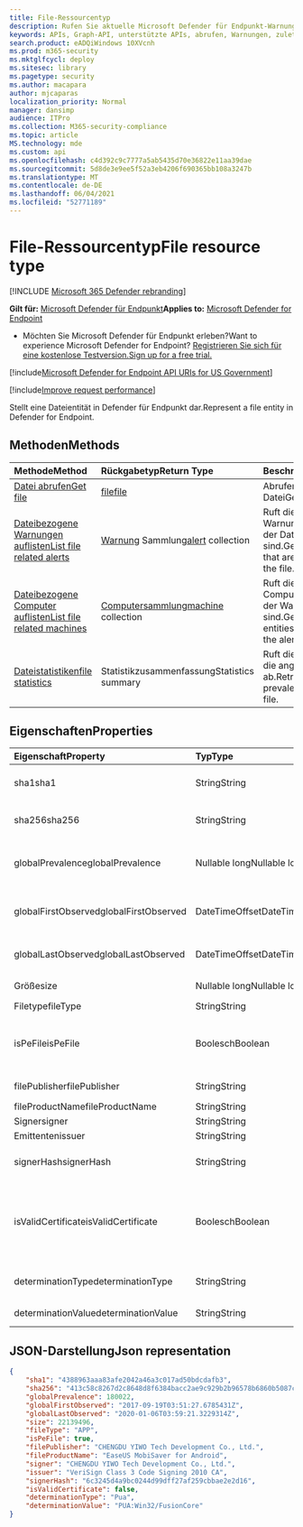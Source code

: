 ```yaml
---
title: File-Ressourcentyp
description: Rufen Sie aktuelle Microsoft Defender für Endpunkt-Warnungen im Zusammenhang mit Dateien ab.
keywords: APIs, Graph-API, unterstützte APIs, abrufen, Warnungen, zuletzt verwendet
search.product: eADQiWindows 10XVcnh
ms.prod: m365-security
ms.mktglfcycl: deploy
ms.sitesec: library
ms.pagetype: security
ms.author: macapara
author: mjcaparas
localization_priority: Normal
manager: dansimp
audience: ITPro
ms.collection: M365-security-compliance
ms.topic: article
MS.technology: mde
ms.custom: api
ms.openlocfilehash: c4d392c9c7777a5ab5435d70e36822e11aa39dae
ms.sourcegitcommit: 5d8de3e9ee5f52a3eb4206f690365bb108a3247b
ms.translationtype: MT
ms.contentlocale: de-DE
ms.lasthandoff: 06/04/2021
ms.locfileid: "52771189"
---
```

# <a name="file-resource-type"></a><span data-ttu-id="57096-104">File-Ressourcentyp</span><span class="sxs-lookup"><span data-stu-id="57096-104">File resource type</span></span>

[!INCLUDE [Microsoft 365 Defender rebranding](../../includes/microsoft-defender.md)]


<span data-ttu-id="57096-105">**Gilt für:** [Microsoft Defender für Endpunkt](https://go.microsoft.com/fwlink/?linkid=2154037)</span><span class="sxs-lookup"><span data-stu-id="57096-105">**Applies to:** [Microsoft Defender for Endpoint](https://go.microsoft.com/fwlink/?linkid=2154037)</span></span>

- <span data-ttu-id="57096-106">Möchten Sie Microsoft Defender für Endpunkt erleben?</span><span class="sxs-lookup"><span data-stu-id="57096-106">Want to experience Microsoft Defender for Endpoint?</span></span> [<span data-ttu-id="57096-107">Registrieren Sie sich für eine kostenlose Testversion.</span><span class="sxs-lookup"><span data-stu-id="57096-107">Sign up for a free trial.</span></span>](https://www.microsoft.com/microsoft-365/windows/microsoft-defender-atp?ocid=docs-wdatp-exposedapis-abovefoldlink) 

[!include[Microsoft Defender for Endpoint API URIs for US Government](../../includes/microsoft-defender-api-usgov.md)]

[!include[Improve request performance](../../includes/improve-request-performance.md)]


<span data-ttu-id="57096-108">Stellt eine Dateientität in Defender für Endpunkt dar.</span><span class="sxs-lookup"><span data-stu-id="57096-108">Represent a file entity in Defender for Endpoint.</span></span>

## <a name="methods"></a><span data-ttu-id="57096-109">Methoden</span><span class="sxs-lookup"><span data-stu-id="57096-109">Methods</span></span>
<span data-ttu-id="57096-110">Methode</span><span class="sxs-lookup"><span data-stu-id="57096-110">Method</span></span>|<span data-ttu-id="57096-111">Rückgabetyp</span><span class="sxs-lookup"><span data-stu-id="57096-111">Return Type</span></span> |<span data-ttu-id="57096-112">Beschreibung</span><span class="sxs-lookup"><span data-stu-id="57096-112">Description</span></span>
:---|:---|:---
[<span data-ttu-id="57096-113">Datei abrufen</span><span class="sxs-lookup"><span data-stu-id="57096-113">Get file</span></span>](get-file-information.md) | [<span data-ttu-id="57096-114">file</span><span class="sxs-lookup"><span data-stu-id="57096-114">file</span></span>](files.md) | <span data-ttu-id="57096-115">Abrufen einer einzelnen Datei</span><span class="sxs-lookup"><span data-stu-id="57096-115">Get a single file</span></span> 
[<span data-ttu-id="57096-116">Dateibezogene Warnungen auflisten</span><span class="sxs-lookup"><span data-stu-id="57096-116">List file related alerts</span></span>](get-file-related-alerts.md) | <span data-ttu-id="57096-117">[Warnung](alerts.md) Sammlung</span><span class="sxs-lookup"><span data-stu-id="57096-117">[alert](alerts.md) collection</span></span> | <span data-ttu-id="57096-118">Ruft [](alerts.md) die Warnungsentitäten ab, die der Datei zugeordnet sind.</span><span class="sxs-lookup"><span data-stu-id="57096-118">Get the [alert](alerts.md) entities that are associated with the file.</span></span>
[<span data-ttu-id="57096-119">Dateibezogene Computer auflisten</span><span class="sxs-lookup"><span data-stu-id="57096-119">List file related machines</span></span>](get-file-related-machines.md) | <span data-ttu-id="57096-120">[Computersammlung](machine.md)</span><span class="sxs-lookup"><span data-stu-id="57096-120">[machine](machine.md) collection</span></span> | <span data-ttu-id="57096-121">Ruft [](machine.md) die Computerentitäten ab, die der Warnung zugeordnet sind.</span><span class="sxs-lookup"><span data-stu-id="57096-121">Get the [machine](machine.md) entities associated with the alert.</span></span>
[<span data-ttu-id="57096-122">Dateistatistiken</span><span class="sxs-lookup"><span data-stu-id="57096-122">file statistics</span></span>](get-file-statistics.md) | <span data-ttu-id="57096-123">Statistikzusammenfassung</span><span class="sxs-lookup"><span data-stu-id="57096-123">Statistics summary</span></span> | <span data-ttu-id="57096-124">Ruft die Verbreitung für die angegebene Datei ab.</span><span class="sxs-lookup"><span data-stu-id="57096-124">Retrieves the prevalence for the given file.</span></span>


## <a name="properties"></a><span data-ttu-id="57096-125">Eigenschaften</span><span class="sxs-lookup"><span data-stu-id="57096-125">Properties</span></span>
|<span data-ttu-id="57096-126">Eigenschaft</span><span class="sxs-lookup"><span data-stu-id="57096-126">Property</span></span> | <span data-ttu-id="57096-127">Typ</span><span class="sxs-lookup"><span data-stu-id="57096-127">Type</span></span>    |   <span data-ttu-id="57096-128">Beschreibung</span><span class="sxs-lookup"><span data-stu-id="57096-128">Description</span></span> |
|:---|:---|:---|
|<span data-ttu-id="57096-129">sha1</span><span class="sxs-lookup"><span data-stu-id="57096-129">sha1</span></span> | <span data-ttu-id="57096-130">String</span><span class="sxs-lookup"><span data-stu-id="57096-130">String</span></span> | <span data-ttu-id="57096-131">Sha1-Hash des Dateiinhalts</span><span class="sxs-lookup"><span data-stu-id="57096-131">Sha1 hash of the file content</span></span> |
|<span data-ttu-id="57096-132">sha256</span><span class="sxs-lookup"><span data-stu-id="57096-132">sha256</span></span> | <span data-ttu-id="57096-133">String</span><span class="sxs-lookup"><span data-stu-id="57096-133">String</span></span> | <span data-ttu-id="57096-134">Sha256-Hash des Dateiinhalts</span><span class="sxs-lookup"><span data-stu-id="57096-134">Sha256 hash of the file content</span></span> |
|<span data-ttu-id="57096-135">globalPrevalence</span><span class="sxs-lookup"><span data-stu-id="57096-135">globalPrevalence</span></span> | <span data-ttu-id="57096-136">Nullable long</span><span class="sxs-lookup"><span data-stu-id="57096-136">Nullable long</span></span> | <span data-ttu-id="57096-137">Dateiprävalenz in der gesamten Organisation</span><span class="sxs-lookup"><span data-stu-id="57096-137">File prevalence across organization</span></span> |
|<span data-ttu-id="57096-138">globalFirstObserved</span><span class="sxs-lookup"><span data-stu-id="57096-138">globalFirstObserved</span></span> | <span data-ttu-id="57096-139">DateTimeOffset</span><span class="sxs-lookup"><span data-stu-id="57096-139">DateTimeOffset</span></span> | <span data-ttu-id="57096-140">Zeitpunkt, zu dem die Datei zum ersten Mal beobachtet wurde</span><span class="sxs-lookup"><span data-stu-id="57096-140">First time the file was observed</span></span> |
|<span data-ttu-id="57096-141">globalLastObserved</span><span class="sxs-lookup"><span data-stu-id="57096-141">globalLastObserved</span></span> | <span data-ttu-id="57096-142">DateTimeOffset</span><span class="sxs-lookup"><span data-stu-id="57096-142">DateTimeOffset</span></span> | <span data-ttu-id="57096-143">Zeitpunkt, zu dem die Datei zuletzt beobachtet wurde</span><span class="sxs-lookup"><span data-stu-id="57096-143">Last time the file was observed</span></span> |
|<span data-ttu-id="57096-144">Größe</span><span class="sxs-lookup"><span data-stu-id="57096-144">size</span></span> | <span data-ttu-id="57096-145">Nullable long</span><span class="sxs-lookup"><span data-stu-id="57096-145">Nullable long</span></span> | <span data-ttu-id="57096-146">Größe der Datei</span><span class="sxs-lookup"><span data-stu-id="57096-146">Size of the file</span></span> |
|<span data-ttu-id="57096-147">Filetype</span><span class="sxs-lookup"><span data-stu-id="57096-147">fileType</span></span> | <span data-ttu-id="57096-148">String</span><span class="sxs-lookup"><span data-stu-id="57096-148">String</span></span> | <span data-ttu-id="57096-149">Typ der Datei</span><span class="sxs-lookup"><span data-stu-id="57096-149">Type of the file</span></span> |
|<span data-ttu-id="57096-150">isPeFile</span><span class="sxs-lookup"><span data-stu-id="57096-150">isPeFile</span></span> | <span data-ttu-id="57096-151">Boolesch</span><span class="sxs-lookup"><span data-stu-id="57096-151">Boolean</span></span> | <span data-ttu-id="57096-152">"true", wenn die Datei portierbar ist (z. B. "DLL", "EXE" usw.)</span><span class="sxs-lookup"><span data-stu-id="57096-152">true if the file is portable executable (e.g. "DLL", "EXE", etc.)</span></span> |
|<span data-ttu-id="57096-153">filePublisher</span><span class="sxs-lookup"><span data-stu-id="57096-153">filePublisher</span></span> | <span data-ttu-id="57096-154">String</span><span class="sxs-lookup"><span data-stu-id="57096-154">String</span></span> | <span data-ttu-id="57096-155">Dateiherausgeber</span><span class="sxs-lookup"><span data-stu-id="57096-155">File publisher</span></span> |
|<span data-ttu-id="57096-156">fileProductName</span><span class="sxs-lookup"><span data-stu-id="57096-156">fileProductName</span></span> | <span data-ttu-id="57096-157">String</span><span class="sxs-lookup"><span data-stu-id="57096-157">String</span></span> | <span data-ttu-id="57096-158">Produktname</span><span class="sxs-lookup"><span data-stu-id="57096-158">Product name</span></span> |
|<span data-ttu-id="57096-159">Signer</span><span class="sxs-lookup"><span data-stu-id="57096-159">signer</span></span> | <span data-ttu-id="57096-160">String</span><span class="sxs-lookup"><span data-stu-id="57096-160">String</span></span> | <span data-ttu-id="57096-161">Dateisignierer</span><span class="sxs-lookup"><span data-stu-id="57096-161">File signer</span></span> |
|<span data-ttu-id="57096-162">Emittenten</span><span class="sxs-lookup"><span data-stu-id="57096-162">issuer</span></span> | <span data-ttu-id="57096-163">String</span><span class="sxs-lookup"><span data-stu-id="57096-163">String</span></span> | <span data-ttu-id="57096-164">Dateiaussteller</span><span class="sxs-lookup"><span data-stu-id="57096-164">File issuer</span></span> |
|<span data-ttu-id="57096-165">signerHash</span><span class="sxs-lookup"><span data-stu-id="57096-165">signerHash</span></span> | <span data-ttu-id="57096-166">String</span><span class="sxs-lookup"><span data-stu-id="57096-166">String</span></span> | <span data-ttu-id="57096-167">Hash des Signaturzertifikats</span><span class="sxs-lookup"><span data-stu-id="57096-167">Hash of the signing certificate</span></span> |
|<span data-ttu-id="57096-168">isValidCertificate</span><span class="sxs-lookup"><span data-stu-id="57096-168">isValidCertificate</span></span> | <span data-ttu-id="57096-169">Boolesch</span><span class="sxs-lookup"><span data-stu-id="57096-169">Boolean</span></span> | <span data-ttu-id="57096-170">Wurde das Signaturzertifikat vom Microsoft Defender für Endpunkt-Agent erfolgreich überprüft?</span><span class="sxs-lookup"><span data-stu-id="57096-170">Was signing certificate successfully verified by Microsoft Defender for Endpoint agent</span></span> |
|<span data-ttu-id="57096-171">determinationType</span><span class="sxs-lookup"><span data-stu-id="57096-171">determinationType</span></span> | <span data-ttu-id="57096-172">String</span><span class="sxs-lookup"><span data-stu-id="57096-172">String</span></span> | <span data-ttu-id="57096-173">Der Bestimmungstyp der Datei</span><span class="sxs-lookup"><span data-stu-id="57096-173">The determination type of the file</span></span> |
|<span data-ttu-id="57096-174">determinationValue</span><span class="sxs-lookup"><span data-stu-id="57096-174">determinationValue</span></span> | <span data-ttu-id="57096-175">String</span><span class="sxs-lookup"><span data-stu-id="57096-175">String</span></span> | <span data-ttu-id="57096-176">Ermittlungswert</span><span class="sxs-lookup"><span data-stu-id="57096-176">Determination value</span></span> |


## <a name="json-representation"></a><span data-ttu-id="57096-177">JSON-Darstellung</span><span class="sxs-lookup"><span data-stu-id="57096-177">Json representation</span></span>

```json
{
    "sha1": "4388963aaa83afe2042a46a3c017ad50bdcdafb3",
    "sha256": "413c58c8267d2c8648d8f6384bacc2ae9c929b2b96578b6860b5087cd1bd6462",
    "globalPrevalence": 180022,
    "globalFirstObserved": "2017-09-19T03:51:27.6785431Z",
    "globalLastObserved": "2020-01-06T03:59:21.3229314Z",
    "size": 22139496,
    "fileType": "APP",
    "isPeFile": true,
    "filePublisher": "CHENGDU YIWO Tech Development Co., Ltd.",
    "fileProductName": "EaseUS MobiSaver for Android",
    "signer": "CHENGDU YIWO Tech Development Co., Ltd.",
    "issuer": "VeriSign Class 3 Code Signing 2010 CA",
    "signerHash": "6c3245d4a9bc0244d99dff27af259cbbae2e2d16",
    "isValidCertificate": false,
    "determinationType": "Pua",
    "determinationValue": "PUA:Win32/FusionCore"
}
```
